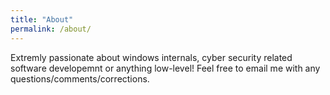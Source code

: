 ```yaml
---
title: "About"
permalink: /about/
---
```


Extremly passionate about windows internals, cyber security related software developemnt or anything low-level! Feel free to email me with any questions/comments/corrections.
